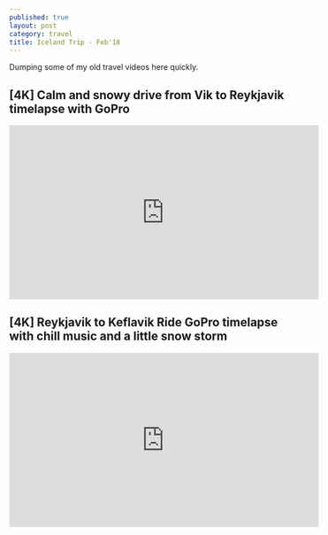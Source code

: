 ```yaml
---
published: true
layout: post
category: travel
title: Iceland Trip - Feb'18
---
```

Dumping some of my old travel videos here quickly.

## [4K] Calm and snowy drive from Vik to Reykjavik timelapse with GoPro

<iframe width="560" height="315" src="https://www.youtube.com/embed/oYWdCbOzltY" frameborder="0" allow="autoplay; encrypted-media" allowfullscreen></iframe>

## [4K] Reykjavik to Keflavik Ride GoPro timelapse with chill music and a little snow storm

<iframe width="560" height="315" src="https://www.youtube.com/embed/KED9qnaME5Q" frameborder="0" allow="autoplay; encrypted-media" allowfullscreen></iframe>
